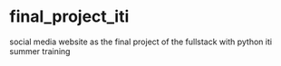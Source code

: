 # final_project_iti
social media website as the final project of the fullstack with python iti summer training
